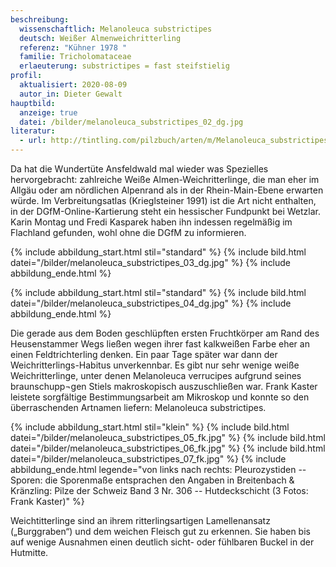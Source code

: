 ```yaml
---
beschreibung:
  wissenschaftlich: Melanoleuca substrictipes
  deutsch: Weißer Almenweichritterling
  referenz: "Kühner 1978 "
  familie: Tricholomataceae
  erlaeuterung: substrictipes = fast steifstielig
profil:
  aktualisiert: 2020-08-09
  autor_in: Dieter Gewalt
hauptbild:
  anzeige: true
  datei: /bilder/melanoleuca_substrictipes_02_dg.jpg
literatur:
  - url: http://tintling.com/pilzbuch/arten/m/Melanoleuca_substrictipes.html
---
```

Da hat die Wundertüte Ansfeldwald mal wieder was Spezielles hervorgebracht: zahlreiche Weiße Almen-Weichritterlinge, die man eher im Allgäu oder am nördlichen Alpenrand als in der Rhein-Main-Ebene erwarten würde. Im Verbreitungsatlas (Krieglsteiner 1991) ist die Art nicht enthalten, in der DGfM-Online-Kartierung steht ein hessischer Fundpunkt bei Wetzlar. Karin Montag und Fredi Kasparek haben ihn indessen regelmäßig im Flachland gefunden, wohl ohne die DGfM zu informieren.

{% include abbildung_start.html stil="standard" %}
{% include bild.html datei="/bilder/melanoleuca_substrictipes_03_dg.jpg" %}
{% include abbildung_ende.html %}

{% include abbildung_start.html stil="standard" %}
{% include bild.html datei="/bilder/melanoleuca_substrictipes_04_dg.jpg" %}
{% include abbildung_ende.html %}

Die gerade aus dem Boden geschlüpften ersten Fruchtkörper am Rand des Heusenstammer Wegs ließen wegen ihrer fast kalkweißen Farbe eher an einen Feldtrichterling denken. Ein paar Tage später war dann der Weichritterlings-Habitus unverkennbar. Es gibt nur sehr wenige weiße Weichritterlinge, unter denen Melanoleuca verrucipes aufgrund seines braunschupp¬gen Stiels makroskopisch auszuschließen war. Frank Kaster leistete sorgfältige Bestimmungsarbeit am Mikroskop und konnte so den überraschenden Artnamen liefern: Melanoleuca substrictipes.

{% include abbildung_start.html stil="klein" %}
{% include bild.html datei="/bilder/melanoleuca_substrictipes_05_fk.jpg" %}
{% include bild.html datei="/bilder/melanoleuca_substrictipes_06_fk.jpg" %}
{% include bild.html datei="/bilder/melanoleuca_substrictipes_07_fk.jpg" %}
{% include abbildung_ende.html legende="von links nach rechts: Pleurozystiden -- Sporen: die Sporenmaße entsprachen den Angaben in Breitenbach & Kränzling: Pilze der Schweiz Band 3 Nr. 306 --  Hutdeckschicht    (3 Fotos: Frank Kaster)" %}

Weichtitterlinge sind an ihrem ritterlingsartigen Lamellenansatz („Burggraben“) und dem weichen Fleisch gut zu erkennen. Sie haben bis auf wenige Ausnahmen einen deutlich sicht- oder fühlbaren Buckel in der Hutmitte. 